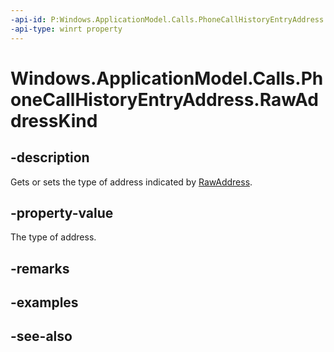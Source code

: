```yaml
---
-api-id: P:Windows.ApplicationModel.Calls.PhoneCallHistoryEntryAddress.RawAddressKind
-api-type: winrt property
---
```


<!-- Property syntax
public Windows.ApplicationModel.Calls.PhoneCallHistoryEntryRawAddressKind RawAddressKind { get;  set; }
-->

# Windows.ApplicationModel.Calls.PhoneCallHistoryEntryAddress.RawAddressKind

## -description
Gets or sets the type of address indicated by [RawAddress](phonecallhistoryentryaddress_rawaddress.md).

## -property-value
The type of address.

## -remarks

## -examples

## -see-also
